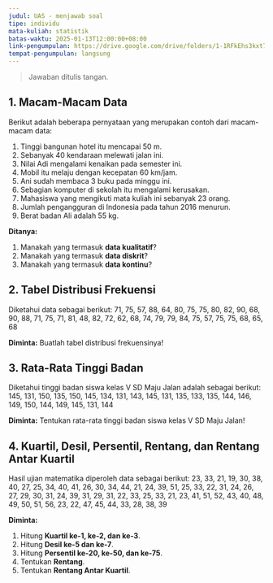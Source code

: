 ```yaml
---
judul: UAS - menjawab soal
tipe: individu
mata-kuliah: statistik
batas-waktu: 2025-01-13T12:00:00+08:00
link-pengumpulan: https://drive.google.com/drive/folders/1-1RFkEhs3kxt7UUNftIr9pgeGgi62_Ru
tempat-pengumpulan: langsung
---
```


> Jawaban ditulis tangan.

## 1. Macam-Macam Data

Berikut adalah beberapa pernyataan yang merupakan contoh dari macam-macam data:

1. Tinggi bangunan hotel itu mencapai 50 m.
2. Sebanyak 40 kendaraan melewati jalan ini.
3. Nilai Adi mengalami kenaikan pada semester ini.
4. Mobil itu melaju dengan kecepatan 60 km/jam.
5. Ani sudah membaca 3 buku pada minggu ini.
6. Sebagian komputer di sekolah itu mengalami kerusakan.
7. Mahasiswa yang mengikuti mata kuliah ini sebanyak 23 orang.
8. Jumlah pengangguran di Indonesia pada tahun 2016 menurun.
9. Berat badan Ali adalah 55 kg.

**Ditanya:**

1. Manakah yang termasuk **data kualitatif**?
2. Manakah yang termasuk **data diskrit**?
3. Manakah yang termasuk **data kontinu**?

## 2. Tabel Distribusi Frekuensi

Diketahui data sebagai berikut:
71, 75, 57, 88, 64, 80, 75, 75, 80,
82, 90, 68, 90, 88, 71, 75, 71, 81,
48, 82, 72, 62, 68, 74, 79, 79, 84,
75, 57, 75, 75, 68, 65, 68

**Diminta:**
Buatlah tabel distribusi frekuensinya!

## 3. Rata-Rata Tinggi Badan

Diketahui tinggi badan siswa kelas V SD Maju Jalan adalah sebagai berikut:
145, 131, 150, 135, 150, 145, 134, 131, 143, 145,
131, 135, 133, 135, 144, 146, 149, 150, 144, 149,
145, 131, 144

**Diminta:**
Tentukan rata-rata tinggi badan siswa kelas V SD Maju Jalan!

## 4. Kuartil, Desil, Persentil, Rentang, dan Rentang Antar Kuartil

Hasil ujian matematika diperoleh data sebagai berikut:
23, 33, 21, 19, 30, 38, 40, 27, 25, 34,
40, 41, 26, 30, 34, 44, 21, 24, 39, 51,
25, 33, 22, 31, 24, 26, 27, 29, 30, 31,
24, 39, 31, 29, 31, 22, 33, 25, 33, 21,
23, 41, 51, 52, 43, 40, 48, 49, 50, 51,
56, 23, 22, 47, 45, 44, 33, 28, 38, 39

**Diminta:**

1. Hitung **Kuartil ke-1, ke-2, dan ke-3**.
2. Hitung **Desil ke-5 dan ke-7**.
3. Hitung **Persentil ke-20, ke-50, dan ke-75**.
4. Tentukan **Rentang**.
5. Tentukan **Rentang Antar Kuartil**.
